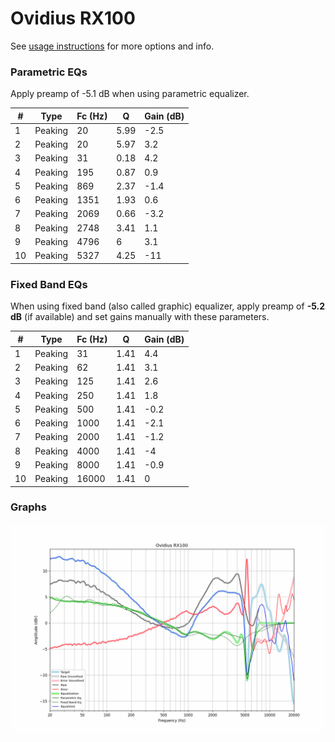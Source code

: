 # Ovidius RX100
See [usage instructions](https://github.com/jaakkopasanen/AutoEq#usage) for more options and info.

### Parametric EQs
Apply preamp of -5.1 dB when using parametric equalizer.

|   # | Type    |   Fc (Hz) |    Q |   Gain (dB) |
|-----|---------|-----------|------|-------------|
|   1 | Peaking |        20 | 5.99 |        -2.5 |
|   2 | Peaking |        20 | 5.97 |         3.2 |
|   3 | Peaking |        31 | 0.18 |         4.2 |
|   4 | Peaking |       195 | 0.87 |         0.9 |
|   5 | Peaking |       869 | 2.37 |        -1.4 |
|   6 | Peaking |      1351 | 1.93 |         0.6 |
|   7 | Peaking |      2069 | 0.66 |        -3.2 |
|   8 | Peaking |      2748 | 3.41 |         1.1 |
|   9 | Peaking |      4796 | 6    |         3.1 |
|  10 | Peaking |      5327 | 4.25 |       -11   |

### Fixed Band EQs
When using fixed band (also called graphic) equalizer, apply preamp of **-5.2 dB** (if available) and set gains manually with these parameters.

|   # | Type    |   Fc (Hz) |    Q |   Gain (dB) |
|-----|---------|-----------|------|-------------|
|   1 | Peaking |        31 | 1.41 |         4.4 |
|   2 | Peaking |        62 | 1.41 |         3.1 |
|   3 | Peaking |       125 | 1.41 |         2.6 |
|   4 | Peaking |       250 | 1.41 |         1.8 |
|   5 | Peaking |       500 | 1.41 |        -0.2 |
|   6 | Peaking |      1000 | 1.41 |        -2.1 |
|   7 | Peaking |      2000 | 1.41 |        -1.2 |
|   8 | Peaking |      4000 | 1.41 |        -4   |
|   9 | Peaking |      8000 | 1.41 |        -0.9 |
|  10 | Peaking |     16000 | 1.41 |         0   |

### Graphs
![](./Ovidius%20RX100.png)
